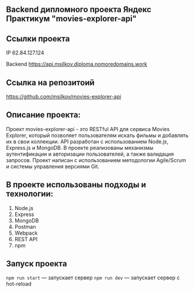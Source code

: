 ## Backend дипломного проекта Яндекс Практикум "movies-explorer-api"

## Ссылки проекта

IP 62.84.127.124

Backend https://api.msilkov.diploma.nomoredomains.work

## Ссылка на репозитоий

https://github.com/msilkov/movies-explorer-api

## Описание проекта:
Проект movies-explorer-api - это RESTful API для сервиса Movies Explorer, который позволяет пользователям искать фильмы и добавлять их в свои коллекции. API разработан с использованием Node.js, Express.js и MongoDB. В проекте реализованы механизмы аутентификации и авторизации пользователей, а также валидация запросов. Проект написан с использованием методологии Agile/Scrum и системы управления версиями Git.

## В проекте использованы подходы и технологии:

1. Node.js
2. Express
3. MongoDB
4. Postman
5. Webpack
6. REST API
7. npm

## Запуск проекта

`npm run start` — запускает сервер
`npm run dev` — запускает сервер с hot-reload
